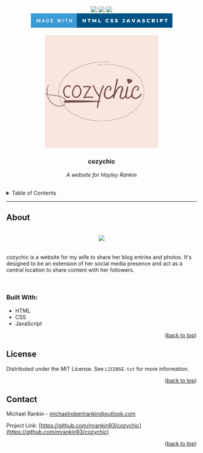 <div id="top"></div>

<div align="center">
  <a href="https://opensource.org/licenses/GPL-3.0"><img src="https://img.shields.io/github/license/mrankin93/cozychic"></a> 
  <a href="https://github.com/mrankin93/cozychic/commits/main"><img src="https://img.shields.io/github/commit-activity/m/mrankin93/cozychic"></a>
  <a href="https://github.com/mrankin/cozychic"><img src="https://img.shields.io/github/repo-size/mrankin93/cozychic"></a>
</div>

<div align="center">
  <img src="img/misc/readme-badge.svg" width=375px>
</div>

<br>

<div align="center">
  <div><a href="https://github.com/mrankin93/cozychic"><img src="img/logos/favicon.png" width="300"></a>
  </div>
  <h3 style="font-weight: bold">cozychic</h3>
    <p style="font-style: italic"> A website for Hayley Rankin </p>
</div>

<br>
<details>
  <summary>Table of Contents</summary>
  <ol>
    <li>
      <a href="#about-the-project">About</a>
      <ul>
        <li><a href="#built-with">Built With</a></li>
      </ul>
    <li><a href="#license">License</a></li>
    <li><a href="#contact">Contact</a></li>
    
  </ol>
</details>

---

<h2 style="font-weight: bold" id="about-the-project">About</h2>

<br>
<div align="center"><img src="https://via.placeholder.com/300"></div>
<br>

<p>cozychic is a website for my wife to share her blog entries and photos. It's designed to be an extension of her social media presence and act as a central location to share content with her followers.</p>
<br>

<h3 id="built-with">Built With:</h3>

- HTML
- CSS
- JavaScript

<p align="right">(<a href="#top">back to top</a>)</p>


<h2 style="font-weight: bold" id="license">License</h2>

Distributed under the MIT License. See `LICENSE.txt` for more information.
<p align="right">(<a href="#top">back to top</a>)</p>


<h2 style="font-weight: bold" id="contact">Contact</h2>

Michael Rankin - michaelrobertrankin@outlook.com

Project Link: [https://github.com/mrankin93/cozychic](https://github.com/mrankin93/cozychic)

<p align="right">(<a href="#top">back to top</a>)</p>



